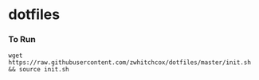 # dotfiles

### To Run
`
wget https://raw.githubusercontent.com/zwhitchcox/dotfiles/master/init.sh && source init.sh
`
